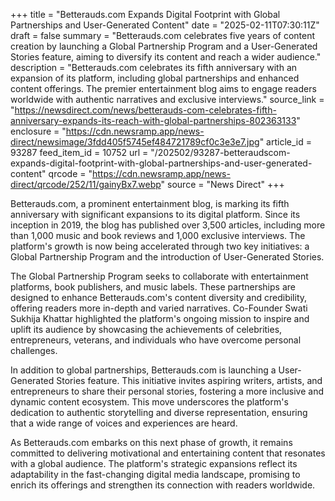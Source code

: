 +++
title = "Betterauds.com Expands Digital Footprint with Global Partnerships and User-Generated Content"
date = "2025-02-11T07:30:11Z"
draft = false
summary = "Betterauds.com celebrates five years of content creation by launching a Global Partnership Program and a User-Generated Stories feature, aiming to diversify its content and reach a wider audience."
description = "Betterauds.com celebrates its fifth anniversary with an expansion of its platform, including global partnerships and enhanced content offerings. The premier entertainment blog aims to engage readers worldwide with authentic narratives and exclusive interviews."
source_link = "https://newsdirect.com/news/betterauds-com-celebrates-fifth-anniversary-expands-its-reach-with-global-partnerships-802363133"
enclosure = "https://cdn.newsramp.app/news-direct/newsimage/3fdd405f5745ef484721789cf0c3e3e7.jpg"
article_id = 93287
feed_item_id = 10752
url = "/202502/93287-betteraudscom-expands-digital-footprint-with-global-partnerships-and-user-generated-content"
qrcode = "https://cdn.newsramp.app/news-direct/qrcode/252/11/gainyBx7.webp"
source = "News Direct"
+++

<p>Betterauds.com, a prominent entertainment blog, is marking its fifth anniversary with significant expansions to its digital platform. Since its inception in 2019, the blog has published over 3,500 articles, including more than 1,000 music and book reviews and 1,000 exclusive interviews. The platform's growth is now being accelerated through two key initiatives: a Global Partnership Program and the introduction of User-Generated Stories.</p><p>The Global Partnership Program seeks to collaborate with entertainment platforms, book publishers, and music labels. These partnerships are designed to enhance Betterauds.com's content diversity and credibility, offering readers more in-depth and varied narratives. Co-Founder Swati Sukhija Khattar highlighted the platform's ongoing mission to inspire and uplift its audience by showcasing the achievements of celebrities, entrepreneurs, veterans, and individuals who have overcome personal challenges.</p><p>In addition to global partnerships, Betterauds.com is launching a User-Generated Stories feature. This initiative invites aspiring writers, artists, and entrepreneurs to share their personal stories, fostering a more inclusive and dynamic content ecosystem. This move underscores the platform's dedication to authentic storytelling and diverse representation, ensuring that a wide range of voices and experiences are heard.</p><p>As Betterauds.com embarks on this next phase of growth, it remains committed to delivering motivational and entertaining content that resonates with a global audience. The platform's strategic expansions reflect its adaptability in the fast-changing digital media landscape, promising to enrich its offerings and strengthen its connection with readers worldwide.</p>